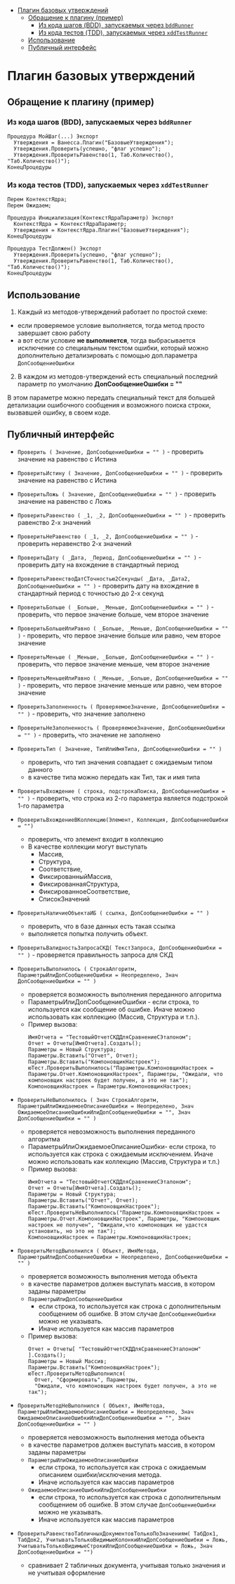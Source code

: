<!-- TOC -->

- [Плагин базовых утверждений](#плагин-базовых-утверждений)
    - [Обращение к плагину (пример)](#обращение-к-плагину-пример)
        - [Из кода шагов (BDD), запускаемых через `bddRunner`](#из-кода-шагов-bdd-запускаемых-через-bddrunner)
        - [Из кода тестов (TDD), запускаемых через `xddTestRunner`](#из-кода-тестов-tdd-запускаемых-через-xddtestrunner)
    - [Использование](#использование)
    - [Публичный интерфейс](#публичный-интерфейс)

<!-- /TOC -->
<a id="markdown-плагин-базовых-утверждений" name="плагин-базовых-утверждений"></a>
# Плагин базовых утверждений

<a id="markdown-обращение-к-плагину-пример" name="обращение-к-плагину-пример"></a>
## Обращение к плагину (пример)

<a id="markdown-из-кода-шагов-bdd-запускаемых-через-bddrunner" name="из-кода-шагов-bdd-запускаемых-через-bddrunner"></a>
### Из кода шагов (BDD), запускаемых через `bddRunner`

```bsl
Процедура МойШаг(...) Экспорт
  Утверждения = Ванесса.Плагин("БазовыеУтверждения");
  Утверждения.Проверить(успешно, "флаг успешно");
  Утверждения.ПроверитьРавенство(1, Таб.Количество(), "Таб.Количество()");
КонецПроцедуры
```

<a id="markdown-из-кода-тестов-tdd-запускаемых-через-xddtestrunner" name="из-кода-тестов-tdd-запускаемых-через-xddtestrunner"></a>
### Из кода тестов (TDD), запускаемых через `xddTestRunner`

```bsl
Перем КонтекстЯдра;
Перем Ожидаем;

Процедура Инициализация(КонтекстЯдраПараметр) Экспорт
  КонтекстЯдра = КонтекстЯдраПараметр;
  Утверждения = КонтекстЯдра.Плагин("БазовыеУтверждения");
КонецПроцедуры

Процедура ТестДолжен() Экспорт
  Утверждения.Проверить(успешно, "флаг успешно");
  Утверждения.ПроверитьРавенство(1, Таб.Количество(), "Таб.Количество()");
КонецПроцедуры
```

<a id="markdown-использование" name="использование"></a>
## Использование

1. Каждый из методов-утверждений работает по простой схеме:
  + если проверяемое условие выполняется, тогда метод просто завершает свою работу
  + а вот если условие **не выполняется**, тогда выбрасывается исключение со специальным текстом ошибки, который можно дополнительно детализировать с помощью доп.параметра `ДопСообщениеОшибки`

2. В каждом из методов-утверждений есть специальный последний параметр по умолчанию **ДопСообщениеОшибки = ""**

В этом параметре можно передать специальный текст для большей детализации ошибочного сообщения и возможного поиска строки, вызвавшей ошибку, в своем коде.

<a id="markdown-публичный-интерфейс" name="публичный-интерфейс"></a>
## Публичный интерфейс

- `Проверить ( Значение, ДопСообщениеОшибки = "" )` - проверить значение на равенство с Истина
- `ПроверитьИстину ( Значение, ДопСообщениеОшибки = "" )` - проверить значение на равенство с Истина
- `ПроверитьЛожь ( Значение, ДопСообщениеОшибки = "" )` - проверить значение на равенство с Ложь
- `ПроверитьРавенство ( _1, _2, ДопСообщениеОшибки = "" )` - проверить равенство 2-х значений
- `ПроверитьНеРавенство ( _1, _2, ДопСообщениеОшибки = "" )` - проверить неравенство 2-х значений
- `ПроверитьДату ( _Дата, _Период, ДопСообщениеОшибки = "" )` - проверить дату на вхождение в стандартный период
- `ПроверитьРавенствоДатСТочностью2Секунды( _Дата, _Дата2, ДопСообщениеОшибки = "" )` - проверить дату на вхождение в стандартный период с точностью до 2-х секунд
- `ПроверитьБольше ( _Больше, _Меньше, ДопСообщениеОшибки = "" )` - проверить, что первое значение больше, чем второе значение
- `ПроверитьБольшеИлиРавно ( _Больше, _Меньше, ДопСообщениеОшибки = "" )` - проверить, что первое значение больше или равно, чем второе значение
- `ПроверитьМеньше ( _Меньше, _Больше, ДопСообщениеОшибки = "" )` - проверить, что первое значение меньше, чем второе значение
- `ПроверитьМеньшеИлиРавно ( _Меньше, _Больше, ДопСообщениеОшибки = "" )` - проверить, что первое значение меньше или равно, чем второе значение
- `ПроверитьЗаполненность ( ПроверяемоеЗначение, ДопСообщениеОшибки = "" )` - проверить, что значение заполнено
- `ПроверитьНеЗаполненность ( ПроверяемоеЗначение, ДопСообщениеОшибки = "" )` - проверить, что значение не заполнено

- `ПроверитьТип ( Значение, ТипИлиИмяТипа, ДопСообщениеОшибки = "" )` 
  - проверить, что тип значения совпадает с ожидаемым типом данного
  - в качестве типа можно передать как Тип, так и имя типа
  
- `ПроверитьВхождение ( строка, подстрокаПоиска, ДопСообщениеОшибки = "" )` - проверить, что строка из 2-го параметра является подстрокой 1-го параметра

- `ПроверитьВхождениеВКоллекцию(Элемент, Коллекция, ДопСообщениеОшибки = "")` 
  - проверить, что элемент входит в коллекцию
  - В качестве коллекции могут выступать 
    - Массив, 
    - Структура, 
    - Соответствие, 
    - ФиксированныйМассив, 
    - ФиксированнаяСтруктура, 
    - ФиксированноеСоответствие, 
    - СписокЗначений
    
- `ПроверитьНаличиеОбъектаИБ ( ссылка, ДопСообщениеОшибки = "" )` 
  - проверить, что в базе данных есть такая ссылка
  - выполняется попытка получить объект.
  
- `ПроверитьВалидностьЗапросаСКД( ТекстЗапроса, ДопСообщениеОшибки = "" )` - проверяется правильность запроса для СКД

- `ПроверитьВыполнилось ( СтрокаАлгоритм, ПараметрыИлиДопСообщениеОшибки = Неопределено, Знач ДопСообщениеОшибки = "" )` 
  - проверяется возможность выполнения переданного алгоритма
  - ПараметрыИлиДопСообщениеОшибки - если строка, то используется как сообщение об ошибке. Иначе можно использовать как коллекцию (Массив, Структура и т.п.).
  - Пример вызова:
    ```bsl
    ИмяОтчета = "ТестовыйОтчетСКДДляСравнениеСЭталоном";
    Отчет = Отчеты[ИмяОтчета].Создать();
    Параметры = Новый Структура;
    Параметры.Вставить("Отчет", Отчет);
    Параметры.Вставить("КомпоновщикНастроек");
    юТест.ПроверитьВыполнилось("Параметры.КомпоновщикНастроек = Параметры.Отчет.КомпоновщикНастроек", Параметры, "Ожидали, что компоновщик настроек будет получен, а это не так");
    КомпоновщикНастроек = Параметры.КомпоновщикНастроек;
    ```

- `ПроверитьНеВыполнилось ( Знач СтрокаАлгоритм, ПараметрыИлиОжидаемоеОписаниеОшибки = Неопределено, Знач ОжидаемоеОписаниеОшибкиИлиДопСообщениеОшибки = "", Знач ДопСообщениеОшибки = "" )` 
  - проверяется невозможность выполнения переданного алгоритма
  - ПараметрыИлиОжидаемоеОписаниеОшибки- если строка, то используется как строка с ожидаемым исключением. Иначе можно использовать как коллекцию (Массив, Структура и т.п.)
  - Пример вызова:
    ```bsl
    ИмяОтчета = "ТестовыйОтчетСКДДляСравнениеСЭталоном";
    Отчет = Отчеты[ИмяОтчета].Создать();
    Параметры = Новый Структура;
    Параметры.Вставить("Отчет", Отчет);
    Параметры.Вставить("КомпоновщикНастроек");
    юТест.ПроверитьНеВыполнилось("Параметры.КомпоновщикНастроек = Параметры.Отчет.КомпоновщикНастроек", Параметры, "Компоновщик настроек не получен", "Ожидали,что компоновщик не удастся установить, но это не так");
    КомпоновщикНастроек = Параметры.КомпоновщикНастроек;
    ```
    
- `ПроверитьМетодВыполнился ( Объект, ИмяМетода, ПараметрыИлиДопСообщениеОшибки = Неопределено, ДопСообщениеОшибки = "" )` 
  - проверяется возможность выполнения метода объекта
  - в качестве параметров должен выступать массив, в котором заданы параметры
  - `ПараметрыИлиДопСообщениеОшибки`
    - если строка, то используется как строка с дополнительным сообщением об ошибке. В этом случае `ДопСообщениеОшибки` можно не указывать.
    - Иначе используется как массив параметров
  - Пример вызова:
    ```bsl
    Отчет = Отчеты[ "ТестовыйОтчетСКДДляСравнениеСЭталоном" ].Создать();
    Параметры = Новый Массив;
    Параметры.Вставить("КомпоновщикНастроек");
    юТест.ПроверитьМетодВыполнился(
      Отчет, "Сформировать", Параметры, 
      "Ожидали, что компоновщик настроек будет получен, а это не так");
    ```

- `ПроверитьМетодНеВыполнился ( Объект, ИмяМетода, ПараметрыИлиОжидаемоеОписаниеОшибки = Неопределено, Знач ОжидаемоеОписаниеОшибкиИлиДопСообщениеОшибки = "", Знач ДопСообщениеОшибки = "" )` 
  - проверяется невозможность выполнения метода объекта
  - в качестве параметров должен выступать массив, в котором заданы параметры
  - `ПараметрыИлиОжидаемоеОписаниеОшибки`
    - если строка, то используется как строка с ожидаемым описанием ошибки/исключения метода. 
    - Иначе используется как массив параметров
  - `ОжидаемоеОписаниеОшибкиИлиДопСообщениеОшибки`
    - если строка, то используется как строка с дополнительным сообщением об ошибке. В этом случае `ДопСообщениеОшибки` можно не указывать.
    - Иначе используется как массив параметров
    
- `ПроверитьРавенствоТабличныхДокументовТолькоПоЗначениям( ТабДок1, ТабДок2, УчитыватьТолькоВидимыеКолонкиИлиДопСообщениеОшибки = Ложь, УчитыватьТолькоВидимыеСтрокиИлиДопСообщениеОшибки = Ложь, Знач ДопСообщениеОшибки = "")`
  - сравнивает 2 табличных документа, учитывая только значения и не учитывая оформление